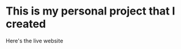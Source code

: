 # This is my personal project that I created 

Here's the live website
<a href="https://world-tracker-covid19.herokuapp.com/"></a>
